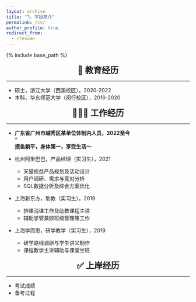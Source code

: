 ```yaml
---
layout: archive
title: "🏷️ 学姐简介"
permalink: /cv/
author_profile: true
redirect_from:
  - /resume
---
```


{% include base_path %}

<div style="text-align: center; font-size: 23px; font-weight: bold">
🏫 教育经历
</div>

-----
* 硕士，浙江大学（西溪校区），2020-2022
* 本科，华东师范大学（闵行校区），2016-2020

<div style="text-align: center; font-size: 23px; font-weight: bold">
👩🏻‍💻 工作经历
</div>

-----
* <div style="font-weight: bold">广东省广州市越秀区某单位体制内人员，2022至今</div>
  * <div style="font-weight: bold">摸鱼躺平，身体第一，享受生活～</div>


* 杭州阿里巴巴，产品经理（实习生），2021
  * 天猫权益产品规划及活动设计
  * 用户调研、需求与竞对分析
  * SQL数据分析及综合方案优化

* 上海新东方，助教（实习生），2019
  * 排课消课工作及助教课程主讲
  * 辅助学管兼顾班级管理等工作

* 上海学而思，研学教学（实习生），2019
  * 研学路线调研与学生讲义制作
  * 课程教学主讲辅助与课堂坐班
 
<div style="text-align: center; font-size: 23px; font-weight: bold">
✅ 上岸经历
</div>

-----
* 考试成绩
* 备考过程

